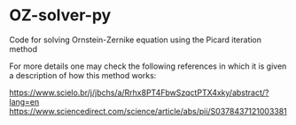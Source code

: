# OZ-solver-py
Code for solving Ornstein-Zernike equation using the Picard iteration method

For more details one may check the following references in which it is given a description of how this method works:

https://www.scielo.br/j/jbchs/a/Rrhx8PT4FbwSzqctPTX4xky/abstract/?lang=en
https://www.sciencedirect.com/science/article/abs/pii/S0378437121003381
